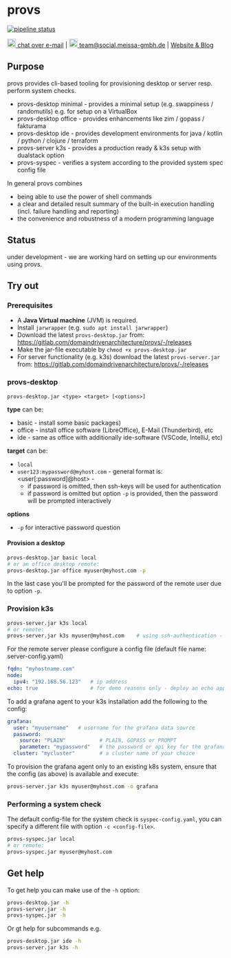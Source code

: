 # provs
[![pipeline status](https://gitlab.com/domaindrivenarchitecture/provs/badges/master/pipeline.svg)](https://gitlab.com/domaindrivenarchitecture/provs/-/commits/master)

[<img src="https://domaindrivenarchitecture.org/img/delta-chat.svg" width=20 alt="DeltaChat"> chat over e-mail](mailto:buero@meissa-gmbh.de?subject=community-chat) | [<img src="https://meissa-gmbh.de/img/community/Mastodon_Logotype.svg" width=20 alt="team@social.meissa-gmbh.de"> team@social.meissa-gmbh.de](https://social.meissa-gmbh.de/@team) | [Website & Blog](https://domaindrivenarchitecture.org)

## Purpose

provs provides cli-based tooling for provisioning desktop or server resp. perform system checks.
* provs-desktop minimal - provides a minimal setup (e.g. swappiness / randomutils) e.g. for setup on a VirtualBox  
* provs-desktop office - provides enhancements like zim / gopass / fakturama
* provs-desktop ide - provides development environments for java / kotlin / python / clojure / terraform
* provs-server k3s - provides a production ready & k3s setup with dualstack option
* provs-syspec - verifies a system according to the provided system spec config file

In general provs combines
* being able to use the power of shell commands
* a clear and detailed result summary of the built-in execution handling (incl. failure handling and reporting)
* the convenience and robustness of a modern programming language

## Status

under development - we are working hard on setting up our environments using provs.

## Try out
### Prerequisites

* A **Java Virtual machine** (JVM) is required.
* Install `jarwrapper` (e.g. `sudo apt install jarwrapper`)
* Download the latest `provs-desktop.jar` from: https://gitlab.com/domaindrivenarchitecture/provs/-/releases
* Make the jar-file executable by `chmod +x provs-desktop.jar`
* For server functionality (e.g. k3s) download the latest `provs-server.jar` from: https://gitlab.com/domaindrivenarchitecture/provs/-/releases

### provs-desktop

`provs-desktop.jar <type> <target> [<options>]`

**type** can be: 
* basic - install some basic packages)
* office - install office software (LibreOffice), E-Mail (Thunderbird), etc 
* ide - same as office with additionally ide-software (VSCode, IntelliJ, etc) 

**target** can be: 
* `local`
* `user123:mypassword@myhost.com` - general format is: <user[:password]@host> - 
  * if password is omitted, then ssh-keys will be used for authentication
  * if password is omitted but option `-p` is provided, then the password will be prompted interactively 

**options** 
* `-p` for interactive password question


#### Provision a desktop

```bash
provs-desktop.jar basic local
# or an office desktop remote:
provs-desktop.jar office myuser@myhost.com -p
```

In the last case you'll be prompted for the password of the remote user due to option `-p`.

### Provision k3s

```bash
provs-server.jar k3s local
# or remote: 
provs-server.jar k3s myuser@myhost.com    # using ssh-authentication - alternatively use option -p for password authentication
```

For the remote server please configure a config file (default file name: server-config.yaml)
```yaml
fqdn: "myhostname.com"
node:
  ipv4: "192.168.56.123"   # ip address
echo: true                 # for demo reasons only - deploy an echo app 
```

To add a grafana agent to your k3s installation add the following to the config:
  
```yaml
grafana:
  user: "myusername"   # username for the grafana data source 
  password:
    source: "PLAIN"           # PLAIN, GOPASS or PROMPT
    parameter: "mypassword"   # the password or api key for the grafana data source user 
  cluster: "mycluster"        # a cluster name of your choice  
```

To provision the grafana agent only to an existing k8s system, ensure that the config (as above) is available and execute:

```bash
provs-server.jar k3s myuser@myhost.com -o grafana
```



### Performing a system check

The default config-file for the system check is `syspec-config.yaml`, you can specify a different file with option `-c <config-file>`.

```bash
provs-syspec.jar local 
# or remote:
provs-syspec.jar myuser@myhost.com
```

## Get help

To get help you can make use of the `-h` option:

```bash
provs-desktop.jar -h
provs-server.jar -h
provs-syspec.jar -h
```

Or gt help for subcommands e.g.

```bash
provs-desktop.jar ide -h
provs-server.jar k3s -h
```
